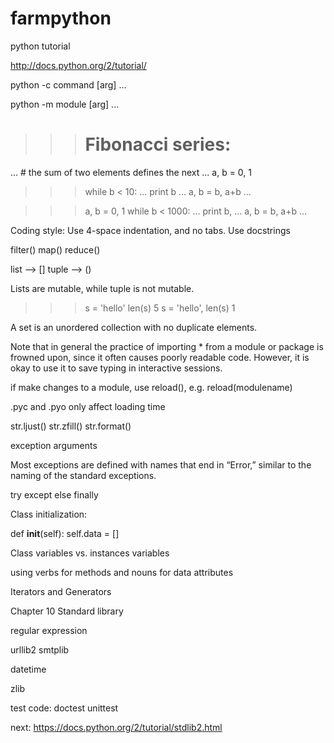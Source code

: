 farmpython
==========

python tutorial

http://docs.python.org/2/tutorial/


python -c command [arg] ...

python -m module [arg] ...

>>> # Fibonacci series:
... # the sum of two elements defines the next
... a, b = 0, 1
>>> while b < 10:
...     print b
...     a, b = b, a+b
...

>>> a, b = 0, 1
>>> while b < 1000:
...     print b,
...     a, b = b, a+b
...

Coding style:
Use 4-space indentation, and no tabs.
Use docstrings


filter()
map()
reduce()


list --> []
tuple --> ()

Lists are mutable, while tuple is not mutable.



>>> s = 'hello'
>>> len(s)
5
>>> s = 'hello',
>>> len(s)
1



A set is an unordered collection with no duplicate elements.

Note that in general the practice of importing * from a module or
package is frowned upon, since it often causes poorly readable
code. However, it is okay to use it to save typing in interactive
sessions.

if make changes to a module, use reload(), e.g. reload(modulename)

.pyc and .pyo only affect loading time


str.ljust()
str.zfill()
str.format()



exception arguments

Most exceptions are defined with names that end in “Error,” similar to
the naming of the standard exceptions.

try
except
else
finally


Class initialization:

def __init__(self):
    self.data = []

Class variables vs. instances variables


using verbs for methods and nouns for data attributes


Iterators and Generators

Chapter 10
Standard library

regular expression

urllib2
smtplib

datetime

zlib

test code:
doctest
unittest






next:
https://docs.python.org/2/tutorial/stdlib2.html



